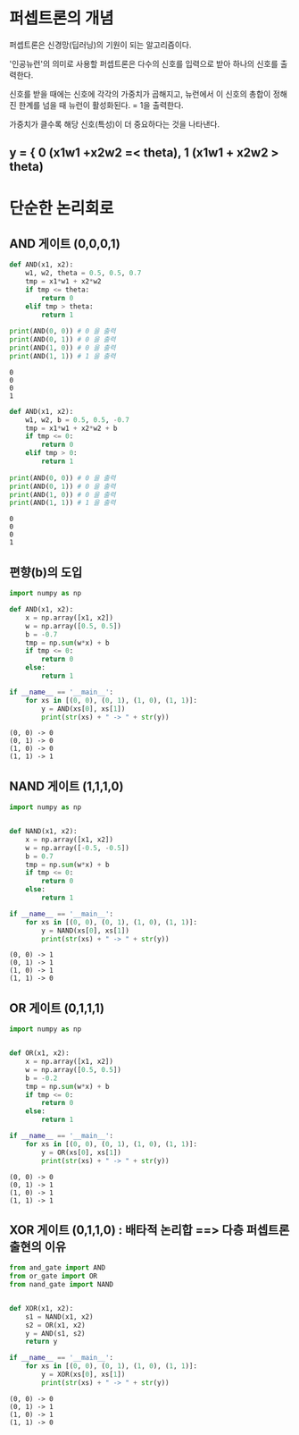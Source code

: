 # 퍼셉트론의 개념

퍼셉트론은 신경망(딥러닝)의 기원이 되는 알고리즘이다.

'인공뉴런'의 의미로 사용할 퍼셉트론은 다수의 신호를 입력으로 받아 하나의 신호를 출력한다.

신호를 받을 때에는 신호에 각각의 가중치가 곱해지고, 뉴런에서 이 신호의 총합이 정해진 한계를 넘을 때 뉴런이 활성화된다. 
= 1을 출력한다.

가중치가 클수록 해당 신호(특성)이 더 중요하다는 것을 나타낸다.

## y = { 0 (x1w1 +x2w2 =< theta), 1 (x1w1 + x2w2 > theta)

# 단순한 논리회로

## AND 게이트 (0,0,0,1)
```python
def AND(x1, x2):
    w1, w2, theta = 0.5, 0.5, 0.7    
    tmp = x1*w1 + x2*w2
    if tmp <= theta:
        return 0
    elif tmp > theta:
        return 1
    
print(AND(0, 0)) # 0 을 출력
print(AND(0, 1)) # 0 을 출력
print(AND(1, 0)) # 0 을 출력
print(AND(1, 1)) # 1 을 출력
```

    0
    0
    0
    1


```python
def AND(x1, x2):
    w1, w2, b = 0.5, 0.5, -0.7    
    tmp = x1*w1 + x2*w2 + b
    if tmp <= 0:
        return 0
    elif tmp > 0:
        return 1
    
print(AND(0, 0)) # 0 을 출력
print(AND(0, 1)) # 0 을 출력
print(AND(1, 0)) # 0 을 출력
print(AND(1, 1)) # 1 을 출력
```

    0
    0
    0
    1
    

## 편향(b)의 도입
```python
import numpy as np

def AND(x1, x2):
    x = np.array([x1, x2])
    w = np.array([0.5, 0.5])
    b = -0.7
    tmp = np.sum(w*x) + b
    if tmp <= 0:
        return 0
    else:
        return 1

if __name__ == '__main__':
    for xs in [(0, 0), (0, 1), (1, 0), (1, 1)]:
        y = AND(xs[0], xs[1])
        print(str(xs) + " -> " + str(y))
```

    (0, 0) -> 0
    (0, 1) -> 0
    (1, 0) -> 0
    (1, 1) -> 1
    

## NAND 게이트 (1,1,1,0)
```python
import numpy as np


def NAND(x1, x2):
    x = np.array([x1, x2])
    w = np.array([-0.5, -0.5])
    b = 0.7
    tmp = np.sum(w*x) + b
    if tmp <= 0:
        return 0
    else:
        return 1

if __name__ == '__main__':
    for xs in [(0, 0), (0, 1), (1, 0), (1, 1)]:
        y = NAND(xs[0], xs[1])
        print(str(xs) + " -> " + str(y))
```

    (0, 0) -> 1
    (0, 1) -> 1
    (1, 0) -> 1
    (1, 1) -> 0
    

## OR 게이트 (0,1,1,1)
```python
import numpy as np


def OR(x1, x2):
    x = np.array([x1, x2])
    w = np.array([0.5, 0.5])
    b = -0.2
    tmp = np.sum(w*x) + b
    if tmp <= 0:
        return 0
    else:
        return 1

if __name__ == '__main__':
    for xs in [(0, 0), (0, 1), (1, 0), (1, 1)]:
        y = OR(xs[0], xs[1])
        print(str(xs) + " -> " + str(y))
```

    (0, 0) -> 0
    (0, 1) -> 1
    (1, 0) -> 1
    (1, 1) -> 1
    

## XOR 게이트 (0,1,1,0) : 배타적 논리합 ==> 다층 퍼셉트론 출현의 이유
```python
from and_gate import AND
from or_gate import OR
from nand_gate import NAND


def XOR(x1, x2):
    s1 = NAND(x1, x2)
    s2 = OR(x1, x2)
    y = AND(s1, s2)
    return y

if __name__ == '__main__':
    for xs in [(0, 0), (0, 1), (1, 0), (1, 1)]:
        y = XOR(xs[0], xs[1])
        print(str(xs) + " -> " + str(y))
```

    (0, 0) -> 0
    (0, 1) -> 1
    (1, 0) -> 1
    (1, 1) -> 0

